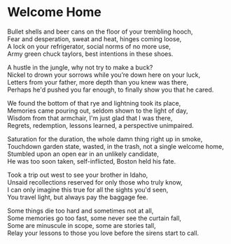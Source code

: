 # Welcome Home

Bullet shells and beer cans on the floor of your trembling hooch,<br>
Fear and desperation, sweat and heat, hinges coming loose,<br>
A lock on your refrigerator, social norms of no more use,<br>
Army green chuck taylors, best intentions in these shoes.<br>

A hustle in the jungle, why not try to make a buck?<br>
Nickel to drown your sorrows while you’re down here on your luck,<br>
Letters from your father, more depth than you knew was there,<br>
Perhaps he'd pushed you far enough, to finally show you that he cared.<br>

We found the bottom of that rye and lightning took its place,<br>
Memories came pouring out, seldom shown to the light of day,<br>
Wisdom from that armchair, I'm just glad that I was there,<br>
Regrets, redemption, lessons learned, a perspective unimpaired.<br>

Saturation for the duration, the whole damn thing right up in smoke,<br>
Touchdown garden state, wasted, in the trash, not a single welcome home,<br>
Stumbled upon an open ear in an unlikely candidate,<br>
He was too soon taken, self-inflicted, Boston held his fate.<br>

Took a trip out west to see your brother in Idaho,<br>
Unsaid recollections reserved for only those who truly know, <br>
I can only imagine this true for all the sights you'd seen,<br>
You travel light, but always pay the baggage fee.<br>

Some things die too hard and sometimes not at all,<br>
Some memories go too fast, some never see the curtain fall,<br>
Some are minuscule in scope, some are stories tall,<br>
Relay your lessons to those you love before the sirens start to call.<br>